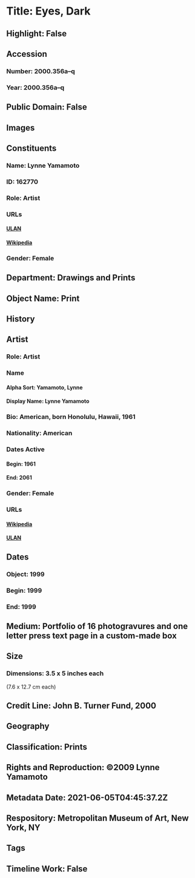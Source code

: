 # Title: Eyes, Dark
## Highlight: False
## Accession
### Number: 2000.356a–q
### Year: 2000.356a–q
## Public Domain: False
## Images
## Constituents
### Name: Lynne Yamamoto
### ID: 162770
### Role: Artist
### URLs
#### [ULAN](http://vocab.getty.edu/page/ulan/500334876)
#### [Wikipedia](https://www.wikidata.org/wiki/Q28924569)
### Gender: Female
## Department: Drawings and Prints
## Object Name: Print
## History
## Artist
### Role: Artist
### Name
#### Alpha Sort: Yamamoto, Lynne
#### Display Name: Lynne Yamamoto
### Bio: American, born Honolulu, Hawaii, 1961
### Nationality: American
### Dates Active
#### Begin: 1961
#### End: 2061
### Gender: Female
### URLs
#### [Wikipedia](https://www.wikidata.org/wiki/Q28924569)
#### [ULAN](http://vocab.getty.edu/page/ulan/500334876)
## Dates
### Object: 1999
### Begin: 1999
### End: 1999
## Medium: Portfolio of 16 photogravures and one letter press text page in a custom-made box
## Size
### Dimensions: 3.5 x 5 inches each
(7.6 x 12.7 cm each)
## Credit Line: John B. Turner Fund, 2000
## Geography
## Classification: Prints
## Rights and Reproduction: ©2009 Lynne Yamamoto
## Metadata Date: 2021-06-05T04:45:37.2Z
## Respository: Metropolitan Museum of Art, New York, NY
## Tags
## Timeline Work: False